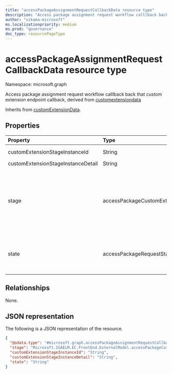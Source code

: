 ```yaml
---
title: "accessPackageAssignmentRequestCallbackData resource type"
description: "Access package assignment request workflow calllback back that custom extension endpoint callback."
author: "vikama-microsoft"
ms.localizationpriority: medium
ms.prod: "governance"
doc_type: resourcePageType
---
```


# accessPackageAssignmentRequestCallbackData resource type

Namespace: microsoft.graph

Access package assignment request workflow calllback back that custom extension endpoint callback, derived from [customextensiondata](../resources/customextensiondata.md)

Inherits from [customExtensionData](../resources/customextensiondata.md).

## Properties

|Property|Type|Description|
|:---|:---|:---|
|customExtensionStageInstanceId|String|Unique identifier of the callout to the custom extension.|
|customExtensionStageInstanceDetail|String|Details for the callback.|
|stage|accessPackageCustomExtensionStage|Indicates the stage at which the custom callout extension will be executed. The possible values are: `assignmentRequestCreated`, `assignmentRequestApproved`, `assignmentRequestGranted`, `assignmentRequestRemoved`, `assignmentFourteenDaysBeforeExpiration`, `assignmentOneDayBeforeExpiration`, `unknownFutureValue`.|
|state|accessPackageRequestState|Allow the extension to be able to deny or cancel the request submitted by the requestor. The supported values are `Denied` and `Canceled`. This property can only be set for an `assignmentRequestCreated` stage.|

## Relationships

None.

## JSON representation

The following is a JSON representation of the resource.
<!-- {
  "blockType": "resource",
  "@odata.type": "microsoft.graph.accessPackageAssignmentRequestCallbackData"
}
-->
``` json
{
  "@odata.type": "#microsoft.graph.accessPackageAssignmentRequestCallbackData",
  "stage": "Microsoft.IGAELM.EC.FrontEnd.ExternalModel.accessPackageCustomExtensionStage",
  "customExtensionStageInstanceId": "String",
  "customExtensionStageInstanceDetail": "String",
  "state": "String"
}
```
